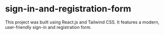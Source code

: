 # sign-in-and-registration-form
This project was built using React.js and Tailwind CSS. It features a modern, user-friendly sign-in and registration form.
